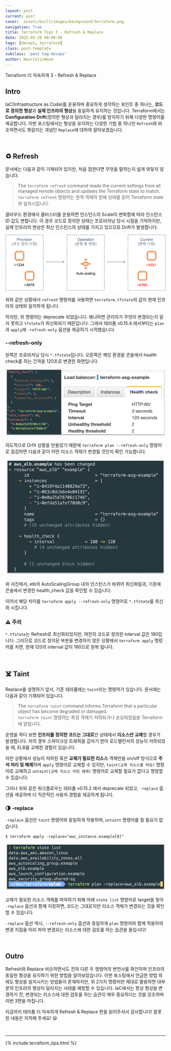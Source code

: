 ```yaml
---
layout: post
current: post
cover:  assets/built/images/background/terraform.png
navigation: True
title: Terraform Tips 3 - Refresh & Replace
date: 2022-05-28 00:00:00
tags: [devops, terraform]
class: post-template
subclass: 'post tag-devops'
author: HeuristicWave
---
```


Terraform 더 익숙하게 3 - Refresh & Replace


## Intro

IaC(Infrastructure as Code)를 운용하며 중요하게 생각하는 포인트 중 하나는, **코드로 정의한 형상**과 **실제 인프라의 형상**을 동일하게 유지하는 것입니다.
Terraform에서는 **Configuration Drift**(정의한 형상과 달라지는 경우)를 방지하기 위해 다양한 명령어를 제공합니다.
이번 포스팅에서는 형상을 유지하는 다양한 기법 중 하나인 `Refresh`와 비슷하면서도 헷갈리는 개념인 `Replace`에 대하여 알아보겠습니다.  

<br>

## ♻️ Refresh

문서에는 다음과 같이 기재되어 있지만, 처음 접한다면 무엇을 말하는지 쉽게 와닿지 않습니다.

> The `terraform refresh` command reads the current settings from all managed remote objects and updates the Terraform state to match. <br>
> `terraform refresh` 명령어는 원격 객체의 현재 상태를 읽어 Terraform state와 일치시킵니다.

클라우드 환경에서 클러스터를 운용하면 인스턴스의 Scale이 변화함에 따라 인스턴스 ID 값도 변합니다.
이 경우 코드로 정의한 상태는 프로비저닝 당시 시점을 기억하지만, 실제 인프라의 현상은 최신 인스턴스의 상태를 가지고 있으므로 Drift가 발생합니다.

![state](../../assets/built/images/post/terraform/state.png)

위와 같은 상황에서 `refresh` 명령어를 사용하면 `terraform.tfstate`의 값이 현재 인프라의 상태와 일치하게 됩니다.

하지만, 위 명령어는 deprecate 되었습니다. 왜냐하면 관리자가 무엇이 변경되는지 알지 못하고 `tfstate`가 최신화되기 때문입니다.
그래서 테라폼 v0.15.4.에서부터는 `plan`과 `apply`에 `-refresh-only` 옵션을 제공하기 시작했습니다.

### --refresh-only

왼쪽은 프로비저닝 당시 `*.tfstate`입니다. 오른쪽은 해당 환경을 콘솔에서 health check를 하는 간격을 120초로 변경한 화면입니다.

![refresh](../../assets/built/images/post/terraform/refresh.png)

의도적으로 Drfit 상황을 만들었기 때문에 `terraform plan --refresh-only` 명령어로 점검하면 다음과 같이 어떤 리소스 객체가 변경될 것인지 확인 가능합니다.

![refresh-only](../../assets/built/images/post/terraform/refresh-only.png)

위 사진에서, elb의 AutoScalingGroup 내의 인스턴스가 바뀌어 최신화됨과, 기존에 콘솔에서 변경한 health_check 값을 확인할 수 있습니다.

이어서 해당 차이를 `terraform apply --refresh-only` 명령어로 `*.tfstate`를 최신화 시킵니다.

### ⚠️ 주의

`*.tfstate`는 Refresh로 최신화되었지만, 여전히 코드로 정의한 interval 값은 180입니다.
그러므로 코드로 정의된 부분을 변경하지 않은 상황에서 `terraform apply` 명렁어를 치면, 현재 120의 interval 값이 180으로 원복 됩니다.

<br>

## ☠️ Taint

Replace를 설명하기 앞서, 기존 테라폼에는 `taint`라는 명령어가 있습니다. 문서에는 다음과 같이 기재되어 있습니다.

> The `terraform taint` command informs Terraform that a particular object has become degraded or damaged. <br>
> `terraform taint` 명령어는 특정 객체가 저하되거나 손상되었음을 Terraform에 알립니다.

운영을 하다 보면 **인프라를 정의한 코드는 그대로**인 상태에서 **리소스만 교체**할 경우가 발생합니다.
저의 경우 스파이크성 트래픽을 갑자기 받아 로드밸런서의 성능이 저하되었을 때, ELB를 교체한 경험이 있습니다.

이런 상황에서 성능이 저하된 혹은 **교체가 필요한 리소스** 객체만을 on/off 방식으로 **주석 처리 및 해제**하며 `apply` 명령어로 교체할 수 있지만,
`taint(교체 리소스를 마킹)` 명령어로 교체하고 `untaint(교체 리소스 마킹 해제)` 명령어로 교체할 필요가 없다고 명령할 수 있습니다.

그러나 위와 같은 워크플로우는 테라폼 v0.15.2.에서 deprecate 되었고, `-replace` 옵션을 제공하며 더 직관적인 사용자 경험을 제공하게 됩니다.

### 🌗 -replace

`-replace` 옵션은 `taint` 명령어와 동일하게 작용하며, `untaint` 명령어를 칠 필요가 없습니다.

```shell
$ terraform apply -replace="aws_instance.example[0]"
```

![replace](../../assets/built/images/post/terraform/replace.png)

교체가 필요한 리소스 객체를 파악하기 위해 아래 `state list` 명령어로 target을 찾아 `-replace` 옵션과 함께 지정하면,
코드는 그대로지만 리소스 객체가 변경되는 것을 확인할 수 있습니다.

`-replace` 옵션 역시, `--refresh-only` 옵션과 동일하게 `plan` 명령어와 함께 적용하여 변경 지점을 미리 파악
변경되는 리소스에 대한 검토를 하는 습관을 들입시다!

<br>

## Outro

Refresh와 Replace 비슷하면서도 전혀 다른 두 명령어의 변천사를 확인하며 인프라의 동일한 형상을 유지하기 위한 방법을 알아보았습니다.
이번 포스팅에서 언급한 방법 외에도 형상을 일치시키는 방법들이 존재하지만, 위 2가지 명령어만 제대로 활용하면 대부분의 인프라의 형상이 달라지는 사태를 예방할 수 있습니다. 
IaC에서는 항상 형상을 변경하기 전, 변경되는 리소스에 대한 검토를 하는 습관이 매우 중요하다는 것을 강조하며 이번 3편을 마칩니다.

지금까지 테라폼 더 익숙하게 Refresh & Replace 편을 읽어주셔서 감사합니다! 잘못된 내용은 지적해 주세요! 😃

<br>

---

{% include terraform_tips.html %}

<br>